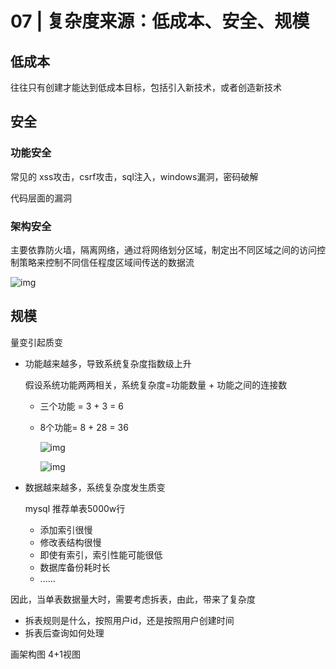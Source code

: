 # 07 | 复杂度来源：低成本、安全、规模



## 低成本

往往只有创建才能达到低成本目标，包括引入新技术，或者创造新技术



## 安全



### 功能安全

常见的 xss攻击，csrf攻击，sql注入，windows漏洞，密码破解

代码层面的漏洞

### 架构安全

主要依靠防火墙，隔离网络，通过将网络划分区域，制定出不同区域之间的访问控制策略来控制不同信任程度区域间传送的数据流

![img](https://static001.geekbang.org/resource/image/28/6b/28e72e72d8691f1c869ea0db283e156b.png)



## 规模



量变引起质变

* 功能越来越多，导致系统复杂度指数级上升

  假设系统功能两两相关，系统复杂度=功能数量 + 功能之间的连接数

  * 三个功能 = 3 + 3 = 6

  * 8个功能= 8 + 28 = 36

    ![img](https://static001.geekbang.org/resource/image/00/29/00328479c77f39c22637a3a53b535629.png)

    ![img](https://static001.geekbang.org/resource/image/3f/1c/3fcdf2386bc9158899bfc6f3625df81c.png)

* 数据越来越多，系统复杂度发生质变

  mysql 推荐单表5000w行

  * 添加索引很慢
  * 修改表结构很慢
  * 即使有索引，索引性能可能很低
  * 数据库备份耗时长
  * ......

因此，当单表数据量大时，需要考虑拆表，由此，带来了复杂度

* 拆表规则是什么，按照用户id，还是按照用户创建时间
* 拆表后查询如何处理







画架构图 4+1视图